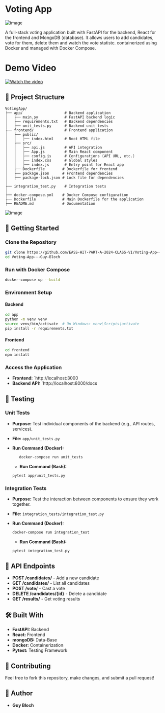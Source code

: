 # Voting App
![image](https://github.com/user-attachments/assets/914d3ca2-2562-4953-b44f-a6fe41274ee4)

A full-stack voting application built with FastAPI for the backend, React for the frontend and MongoDB (database). It allows users to add candidates, vote for them, delete them and watch the vote statistc.
containerized using Docker and managed with Docker Compose.



# Demo Video
[![Watch the video](https://img.youtube.com/vi/vbqWLjg0Xuw/0.jpg)](https://www.youtube.com/watch?v=vbqWLjg0Xuw)


## 📁 Project Structure

```
VotingApp/
├── app/                   # Backend application
│   ├── main.py            # FastAPI backend logic
│   ├── requirements.txt   # Backend dependencies
│   ├── unit_tests.py      # Backend unit tests
├── frontend/              # Frontend application
│   ├── public/
│   │   ├── index.html     # Root HTML file
│   ├── src/
│   │   ├── api.js         # API integration
│   │   ├── App.js         # Main React component
│   │   ├── config.js      # Configurations (API URL, etc.)
│   │   ├── index.css      # Global styles
│   │   ├── index.js       # Entry point for React app
│   ├── Dockerfile        # Dockerfile for frontend
│   ├── package.json      # Frontend dependencies
│   ├── package-lock.json # Lock file for dependencies
│
├── integration_test.py    # Integration tests
│
├── docker-compose.yml    # Docker Compose configuration
├── Dockerfile            # Main Dockerfile for the application
├── README.md             # Documentation
```
![image](https://github.com/user-attachments/assets/7c77e597-4b9b-4326-848a-2e2df52aaf1e)


## 🚀 Getting Started

### Clone the Repository
```bash
git clone https://github.com/EASS-HIT-PART-A-2024-CLASS-VI/Voting-App---Guy-Bloch.git
cd Voting-App---Guy-Bloch
```
### Run with Docker Compose
```bash
docker-compose up --build
```

### Environment Setup

#### Backend
```bash
cd app
python -m venv venv
source venv/bin/activate  # On Windows: venv\Scripts\activate
pip install -r requirements.txt
```

#### Frontend
```bash
cd frontend
npm install
```


### Access the Application
- **Frontend:** `http://localhost:3000
- **Backend API:** `http://localhost:8000/docs

## 🧪 Testing

### Unit Tests
- **Purpose:** Test individual components of the backend (e.g., API routes, services).
- **File:** `app/unit_tests.py`

- **Run Command (Docker):**
  ```bash
     docker-compose run unit_tests
  ```
  - **Run Command (Bash):**
  ```bash
  pytest app/unit_tests.py
  ```

### Integration Tests
- **Purpose:** Test the interaction between components to ensure they work together.
- **File:** `integration_tests/integration_test.py`

- **Run Command (Docker):**
  ```bash
  docker-compose run integration_test
  ```
  - **Run Command (Bash):**
  ```bash
  pytest integration_test.py
  ```

## 📜 API Endpoints
- **POST /candidates/** - Add a new candidate
- **GET /candidates/** - List all candidates
- **POST /vote/** - Cast a vote
- **DELETE /candidates/{id}** - Delete a candidate
- **GET /results/** - Get voting results


## 🛠️ Built With
- **FastAPI:** Backend
- **React:** Frontend
- **mongoDB:** Data-Base
- **Docker:** Containerization
- **Pytest:** Testing Framework

## 🤝 Contributing
Feel free to fork this repository, make changes, and submit a pull request!

## 👤 Author
- **Guy Bloch**

